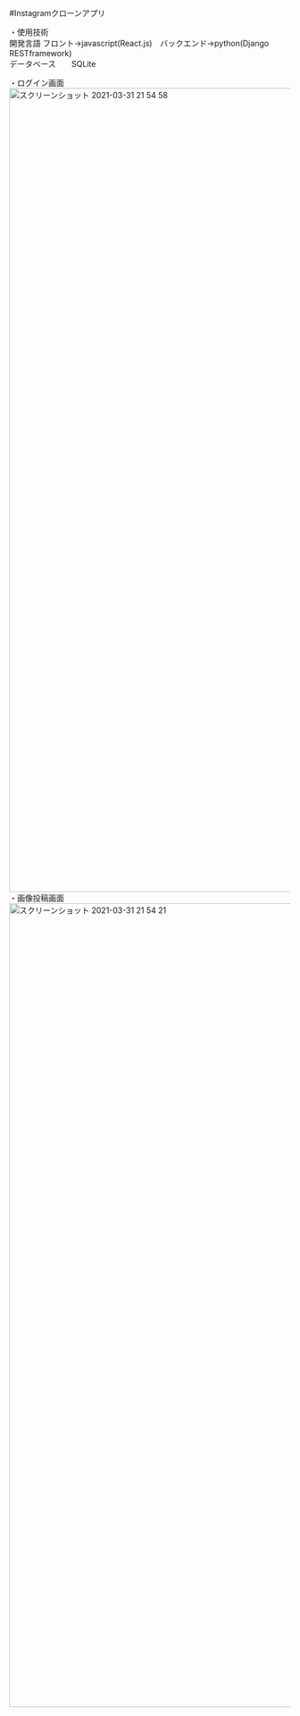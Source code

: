 #Instagramクローンアプリ

・使用技術
<br>開発言語 フロント→javascript(React.js)　バックエンド→python(Django RESTframework)
<br>データベース　　SQLite


・ログイン画面
<img width="1440" alt="スクリーンショット 2021-03-31 21 54 58" src="https://user-images.githubusercontent.com/77732068/113147852-2df3ae80-926c-11eb-8a04-1baeb0621132.png">
・画像投稿画面
<img width="1440" alt="スクリーンショット 2021-03-31 21 54 21" src="https://user-images.githubusercontent.com/77732068/113147883-35b35300-926c-11eb-8a90-37d37e544c60.png">
